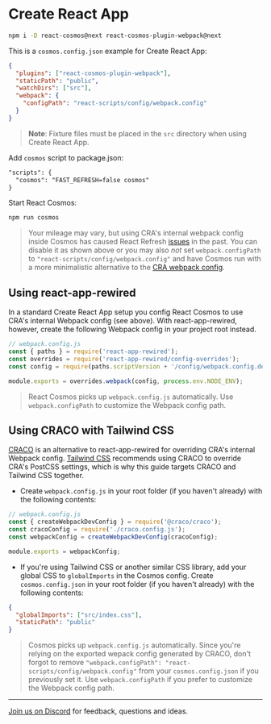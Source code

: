 # Create React App

```bash
npm i -D react-cosmos@next react-cosmos-plugin-webpack@next
```

This is a `cosmos.config.json` example for Create React App:

```json
{
  "plugins": ["react-cosmos-plugin-webpack"],
  "staticPath": "public",
  "watchDirs": ["src"],
  "webpack": {
    "configPath": "react-scripts/config/webpack.config"
  }
}
```

> **Note**: Fixture files must be placed in the `src` directory when using Create React App.

Add `cosmos` script to package.json:

```diff
"scripts": {
  "cosmos": "FAST_REFRESH=false cosmos"
}
```

Start React Cosmos:

```bash
npm run cosmos
```

> Your mileage may vary, but using CRA's internal webpack config inside Cosmos has caused React Refresh [issues](https://github.com/react-cosmos/react-cosmos/issues/1272) in the past. You can disable it as shown above or you may also _not_ set `webpack.configPath` to `"react-scripts/config/webpack.config"` and have Cosmos run with a more minimalistic alternative to the [CRA webpack config](https://github.com/facebook/create-react-app/blob/d960b9e38c062584ff6cfb1a70e1512509a966e7/packages/react-scripts/config/webpack.config.js).

## Using react-app-rewired

In a standard Create React App setup you config React Cosmos to use CRA's internal Webpack config (see above). With react-app-rewired, however, create the following Webpack config in your project root instead.

```js
// webpack.config.js
const { paths } = require('react-app-rewired');
const overrides = require('react-app-rewired/config-overrides');
const config = require(paths.scriptVersion + '/config/webpack.config.dev');

module.exports = overrides.webpack(config, process.env.NODE_ENV);
```

> React Cosmos picks up `webpack.config.js` automatically. Use `webpack.configPath` to customize the Webpack config path.

## Using CRACO with Tailwind CSS

[CRACO](https://github.com/gsoft-inc/craco) is an alternative to react-app-rewired for overriding CRA's internal Webpack config. [Tailwind CSS](https://github.com/tailwindlabs/tailwindcss) recommends using CRACO to override CRA's PostCSS settings, which is why this guide targets CRACO and Tailwind CSS together.

- Create `webpack.config.js` in your root folder (if you haven't already) with the following contents:

```js
// webpack.config.js
const { createWebpackDevConfig } = require('@craco/craco');
const cracoConfig = require('./craco.config.js');
const webpackConfig = createWebpackDevConfig(cracoConfig);

module.exports = webpackConfig;
```

- If you're using Tailwind CSS or another similar CSS library, add your global CSS to `globalImports` in the Cosmos config. Create `cosmos.config.json` in your root folder (if you haven't already) with the following contents:

```json
{
  "globalImports": ["src/index.css"],
  "staticPath": "public"
}
```

> Cosmos picks up `webpack.config.js` automatically. Since you're relying on the exported wepack config generated by CRACO, don't forgot to remove `"webpack.configPath": "react-scripts/config/webpack.config"` from your `cosmos.config.json` if you previously set it. Use `webpack.configPath` if you prefer to customize the Webpack config path.

---

[Join us on Discord](https://discord.gg/3X95VgfnW5) for feedback, questions and ideas.
